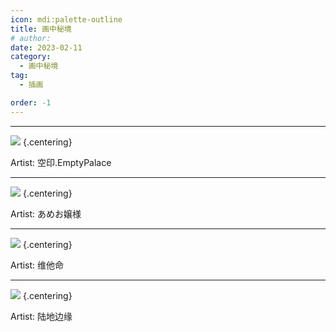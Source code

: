 ```yaml
---
icon: mdi:palette-outline
title: 画中秘境
# author: 
date: 2023-02-11
category:
  - 画中秘境
tag:
  - 插画

order: -1
---
```

<!-- more -->

---

![](./res/illustration/可汗！（空印.EmptyPalace）.webp) {.centering}

Artist: 空印.EmptyPalace

---

![](./res/illustration/深海色！（あめお嬢様）.webp) {.centering}

Artist: あめお嬢様

---

![](./res/illustration/肉鸽（维他命）.webp) {.centering}

Artist: 维他命

---

![](./res/illustration/帕拉斯（陆地边缘）.webp) {.centering}

Artist: 陆地边缘

<FakeAds />